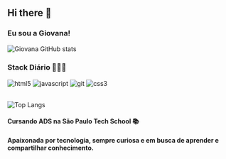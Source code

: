 ## Hi there 👋
### Eu sou a Giovana!

![Giovana GitHub stats](https://github-readme-stats.vercel.app/api?username=GiovanaZukauskas&show_icons=true&theme=dark)

### Stack Diário 👩🏻‍💻
<div style="display: inline_block">
    <img align= "center" alt= "html5" src= "https://img.shields.io/badge/HTML5-E34F26?style=for-the-badge&logo=html5&logoColor=white" />
    <img align= "center" alt= "javascript" src= "https://img.shields.io/badge/JavaScript-323330?style=for-the-badge&logo=javascript&logoColor=F7DF1E" />
    <img align= "center" alt= "git" src= "
    https://img.shields.io/badge/GIT-E44C30?style=for-the-badge&logo=git&logoColor=white" />
    <img align= "center" alt= "css3" src= "https://img.shields.io/badge/CSS3-1572B6?style=for-the-badge&logo=css3&logoColor=white" />
    
</div> <br>

![Top Langs](https://github-readme-stats.vercel.app/api/top-langs/?username=GiovanaZukauskas&layout=compact)

#### Cursando ADS na São Paulo Tech School 📚
#### Apaixonada por tecnologia, sempre curiosa e em busca de aprender e compartilhar conhecimento. 
